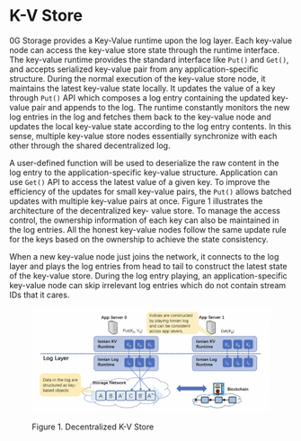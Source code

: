 # K-V Store

0G Storage provides a Key-Value runtime upon the log layer. Each key-value node can access the key-value store state through the runtime interface. The key-value runtime provides the standard interface like `Put()` and `Get()`, and accepts serialized key-value pair from any application-specific structure. During the normal execution of the key-value store node, it maintains the latest key-value state locally. It updates the value of a key through `Put()` API which composes a log entry containing the updated key-value pair and appends to the log. The runtime constantly monitors the new log entries in the log and fetches them back to the key-value node and updates the local key-value state according to the log entry contents. In this sense, multiple key-value store nodes essentially synchronize with each other through the shared decentralized log.

A user-defined function will be used to deserialize the raw content in the log entry to the application-specific key-value structure. Application can use `Get()` API to access the latest value of a given key. To improve the efficiency of the updates for small key-value pairs, the `Put()` allows batched updates with multiple key-value pairs at once. Figure 1 illustrates the architecture of the decentralized key- value store. To manage the access control, the ownership information of each key can also be maintained in the log entries. All the honest key-value nodes follow the same update rule for the keys based on the ownership to achieve the state consistency.

When a new key-value node just joins the network, it connects to the log layer and plays the log entries from head to tail to construct the latest state of the key-value store. During the log entry playing, an application-specific key-value node can skip irrelevant log entries which do not contain stream IDs that it cares.

<figure><img src="../.gitbook/assets/image (2).png" alt=""><figcaption><p>Figure 1. Decentralized K-V Store</p></figcaption></figure>
